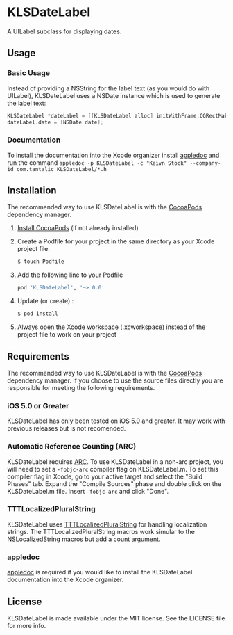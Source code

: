 # KLSDateLabel
A UILabel subclass for displaying dates.  



## Usage

### Basic Usage
Instead of providing a NSString for the label text (as you would do with UILabel), KLSDateLabel uses a NSDate instance which is used to generate the label text:

``` objective-c
KLSDateLabel *dateLabel = [[KLSDateLabel alloc] initWithFrame:CGRectMake(20, 20, 280, 40)];
dateLabel.date = [NSDate date];
```

### Documentation
To install the documentation into the Xcode organizer install [appledoc](https://github.com/tomaz/appledoc) and run the command `appledoc -p KLSDateLabel -c "Keivn Stock" --company-id com.tantalic KLSDateLabel/*.h`

## Installation
The recommended way to use KLSDateLabel is with the [CocoaPods](http://www.cocoapods.org) dependency manager.  

1. [Install CocoaPods](http://docs.cocoapods.org/guides/installing_cocoapods.html) (if not already installed)

2. Create a Podfile for your project in the same directory as your Xcode project file:

	``` bash
	$ touch Podfile
	```

3. Add the following line to your Podfile

	``` ruby
	pod 'KLSDateLabel', '~> 0.0'
	```

4. Update (or create) :

	``` bash
	$ pod install
	```

5. Always open the Xcode workspace (.xcworkspace) instead of the project file to work on your project

## Requirements
The recommended way to use KLSDateLabel is with the [CocoaPods](http://www.cocoapods.org) dependency manager. If you choose to use the source files directly you are responsible for meeting the following requirements. 

### iOS 5.0 or Greater
KLSDateLabel has only been tested on iOS 5.0 and greater. It may work with previous releases but is not recomended. 

### Automatic Reference Counting (ARC)
KLSDateLabel requires [ARC](https://developer.apple.com/library/ios/#releasenotes/ObjectiveC/RN-TransitioningToARC/Introduction/Introduction.html). To use KLSDateLabel in a non-arc project, you will need to set a <code>-fobjc-arc</code> compiler flag on KLSDateLabel.m. To set this compiler flag in Xcode, go to your active target and select the "Build Phases" tab. Expand the "Compile Sources" phase and double click on the KLSDateLabel.m file.  Insert <code>-fobjc-arc</code> and click "Done".

### TTTLocalizedPluralString
KLSDateLabel uses [TTTLocalizedPluralString](https://github.com/mattt/TTTLocalizedPluralString/) for handling localization strings. The TTTLocalizedPluralString macros work simular to the NSLocalizedString macros but add a count argument.

### appledoc
[appledoc](https://github.com/tomaz/appledoc) is required if you would like to install the KLSDateLabel documentation into the Xcode organizer.



## License
KLSDateLabel is made available under the MIT license. See the LICENSE file for more info.
